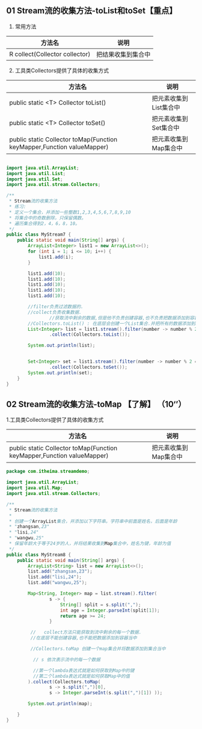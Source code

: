 ## 01 Stream流的收集方法-toList和toSet【重点】



1. 常用方法

| 方法名                         | 说明               |
| ------------------------------ | ------------------ |
| R collect(Collector collector) | 把结果收集到集合中 |


2. 工具类Collectors提供了具体的收集方式

| 方法名                                                                  | 说明                   |
| --------------------- | ---------------------- |
| public static \<T\> Collector toList()     | 把元素收集到List集合中 |
| public static \<T\> Collector toSet()   | 把元素收集到Set集合中  |
| public static  Collector toMap(Function keyMapper,Function valueMapper) | 把元素收集到Map集合中  |



```java

import java.util.ArrayList;
import java.util.List;
import java.util.Set;
import java.util.stream.Collectors;

/**
 * Stream流的收集方法
 * 练习:
 * 定义一个集合，并添加一些整数1,2,3,4,5,6,7,8,9,10
 * 将集合中的奇数删除，只保留偶数。
 * 遍历集合得到2，4，6，8，10。
 */
public class MyStream7 {
    public static void main(String[] args) {
        ArrayList<Integer> list1 = new ArrayList<>();
        for (int i = 1; i <= 10; i++) {
            list1.add(i);
        }

        list1.add(10);
        list1.add(10);
        list1.add(10);
        list1.add(10);
        list1.add(10);

        //filter负责过滤数据的.
        //collect负责收集数据.
                //获取流中剩余的数据,但是他不负责创建容器,也不负责把数据添加到容器中.
        //Collectors.toList() : 在底层会创建一个List集合.并把所有的数据添加到List集合中.
        List<Integer> list = list1.stream().filter(number -> number % 2 == 0)
                .collect(Collectors.toList());

        System.out.println(list);


        Set<Integer> set = list1.stream().filter(number -> number % 2 == 0)
                .collect(Collectors.toSet());
        System.out.println(set);
    }
}
```

## 02 Stream流的收集方法-toMap 【了解】 （10‘’）

1.工具类Collectors提供了具体的收集方式

| 方法名             | 说明                  |
| ---------------------------- | ---------------- |
| public static  Collector toMap(Function keyMapper,Function valueMapper) | 把元素收集到Map集合中 |

```java
package com.itheima.streamdemo;

import java.util.ArrayList;
import java.util.Map;
import java.util.stream.Collectors;

/**
 * Stream流的收集方法
 *
 * 创建一个ArrayList集合，并添加以下字符串。字符串中前面是姓名，后面是年龄
 * "zhangsan,23"
 * "lisi,24"
 * "wangwu,25"
 * 保留年龄大于等于24岁的人，并将结果收集到Map集合中，姓名为键，年龄为值
 */
public class MyStream8 {
    public static void main(String[] args) {
        ArrayList<String> list = new ArrayList<>();
        list.add("zhangsan,23");
        list.add("lisi,24");
        list.add("wangwu,25");

        Map<String, Integer> map = list.stream().filter(
                s -> {
                    String[] split = s.split(",");
                    int age = Integer.parseInt(split[1]);
                    return age >= 24;
                }

         //   collect方法只能获取到流中剩余的每一个数据.
         //在底层不能创建容器,也不能把数据添加到容器当中

         //Collectors.toMap 创建一个map集合并将数据添加到集合当中

          // s 依次表示流中的每一个数据

          //第一个lambda表达式就是如何获取到Map中的键
          //第二个lambda表达式就是如何获取Map中的值
        ).collect(Collectors.toMap(
                s -> s.split(",")[0],
                s -> Integer.parseInt(s.split(",")[1]) ));

        System.out.println(map);

    }
}
```